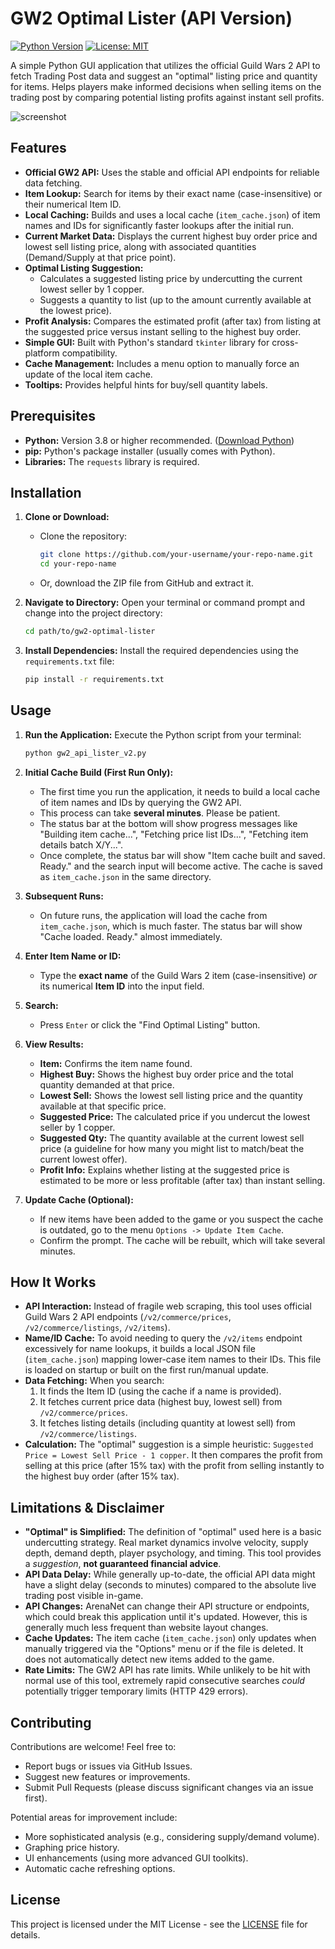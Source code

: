 # GW2 Optimal Lister (API Version)

[![Python Version](https://img.shields.io/badge/python-3.8+-blue.svg)](https://www.python.org/downloads/)
[![License: MIT](https://img.shields.io/badge/License-MIT-yellow.svg)](https://opensource.org/licenses/MIT)

A simple Python GUI application that utilizes the official Guild Wars 2 API to fetch Trading Post data and suggest an "optimal" listing price and quantity for items. Helps players make informed decisions when selling items on the trading post by comparing potential listing profits against instant sell profits.

![screenshot](https://github.com/user-attachments/assets/60e1225d-46a0-42e6-84c9-e11d8f7c0a78)

## Features

- **Official GW2 API:** Uses the stable and official API endpoints for reliable data fetching.
- **Item Lookup:** Search for items by their exact name (case-insensitive) or their numerical Item ID.
- **Local Caching:** Builds and uses a local cache (`item_cache.json`) of item names and IDs for significantly faster lookups after the initial run.
- **Current Market Data:** Displays the current highest buy order price and lowest sell listing price, along with associated quantities (Demand/Supply at that price point).
- **Optimal Listing Suggestion:**
  - Calculates a suggested listing price by undercutting the current lowest seller by 1 copper.
  - Suggests a quantity to list (up to the amount currently available at the lowest price).
- **Profit Analysis:** Compares the estimated profit (after tax) from listing at the suggested price versus instant selling to the highest buy order.
- **Simple GUI:** Built with Python's standard `tkinter` library for cross-platform compatibility.
- **Cache Management:** Includes a menu option to manually force an update of the local item cache.
- **Tooltips:** Provides helpful hints for buy/sell quantity labels.

## Prerequisites

- **Python:** Version 3.8 or higher recommended. ([Download Python](https://www.python.org/downloads/))
- **pip:** Python's package installer (usually comes with Python).
- **Libraries:** The `requests` library is required.

## Installation

1.  **Clone or Download:**

    - Clone the repository:
      ```bash
      git clone https://github.com/your-username/your-repo-name.git
      cd your-repo-name
      ```
    - Or, download the ZIP file from GitHub and extract it.

2.  **Navigate to Directory:**
    Open your terminal or command prompt and change into the project directory:

    ```bash
    cd path/to/gw2-optimal-lister
    ```

3.  **Install Dependencies:**
    Install the required dependencies using the `requirements.txt` file:
    ```bash
    pip install -r requirements.txt
    ```

## Usage

1.  **Run the Application:**
    Execute the Python script from your terminal:

    ```bash
    python gw2_api_lister_v2.py
    ```

2.  **Initial Cache Build (First Run Only):**

    - The first time you run the application, it needs to build a local cache of item names and IDs by querying the GW2 API.
    - This process can take **several minutes**. Please be patient.
    - The status bar at the bottom will show progress messages like "Building item cache...", "Fetching price list IDs...", "Fetching item details batch X/Y...".
    - Once complete, the status bar will show "Item cache built and saved. Ready." and the search input will become active. The cache is saved as `item_cache.json` in the same directory.

3.  **Subsequent Runs:**

    - On future runs, the application will load the cache from `item_cache.json`, which is much faster. The status bar will show "Cache loaded. Ready." almost immediately.

4.  **Enter Item Name or ID:**

    - Type the **exact name** of the Guild Wars 2 item (case-insensitive) _or_ its numerical **Item ID** into the input field.

5.  **Search:**

    - Press `Enter` or click the "Find Optimal Listing" button.

6.  **View Results:**

    - **Item:** Confirms the item name found.
    - **Highest Buy:** Shows the highest buy order price and the total quantity demanded at that price.
    - **Lowest Sell:** Shows the lowest sell listing price and the quantity available at that specific price.
    - **Suggested Price:** The calculated price if you undercut the lowest seller by 1 copper.
    - **Suggested Qty:** The quantity available at the current lowest sell price (a guideline for how many you might list to match/beat the current lowest offer).
    - **Profit Info:** Explains whether listing at the suggested price is estimated to be more or less profitable (after tax) than instant selling.

7.  **Update Cache (Optional):**
    - If new items have been added to the game or you suspect the cache is outdated, go to the menu `Options -> Update Item Cache`.
    - Confirm the prompt. The cache will be rebuilt, which will take several minutes.

## How It Works

- **API Interaction:** Instead of fragile web scraping, this tool uses official Guild Wars 2 API endpoints (`/v2/commerce/prices`, `/v2/commerce/listings`, `/v2/items`).
- **Name/ID Cache:** To avoid needing to query the `/v2/items` endpoint excessively for name lookups, it builds a local JSON file (`item_cache.json`) mapping lower-case item names to their IDs. This file is loaded on startup or built on the first run/manual update.
- **Data Fetching:** When you search:
  1.  It finds the Item ID (using the cache if a name is provided).
  2.  It fetches current price data (highest buy, lowest sell) from `/v2/commerce/prices`.
  3.  It fetches listing details (including quantity at lowest sell) from `/v2/commerce/listings`.
- **Calculation:** The "optimal" suggestion is a simple heuristic: `Suggested Price = Lowest Sell Price - 1 copper`. It then compares the profit from selling at this price (after 15% tax) with the profit from selling instantly to the highest buy order (after 15% tax).

## Limitations & Disclaimer

- **"Optimal" is Simplified:** The definition of "optimal" used here is a basic undercutting strategy. Real market dynamics involve velocity, supply depth, demand depth, player psychology, and timing. This tool provides a _suggestion_, **not guaranteed financial advice**.
- **API Data Delay:** While generally up-to-date, the official API data might have a slight delay (seconds to minutes) compared to the absolute live trading post visible in-game.
- **API Changes:** ArenaNet can change their API structure or endpoints, which could break this application until it's updated. However, this is generally much less frequent than website layout changes.
- **Cache Updates:** The item cache (`item_cache.json`) only updates when manually triggered via the "Options" menu or if the file is deleted. It does not automatically detect new items added to the game.
- **Rate Limits:** The GW2 API has rate limits. While unlikely to be hit with normal use of this tool, extremely rapid consecutive searches _could_ potentially trigger temporary limits (HTTP 429 errors).

## Contributing

Contributions are welcome! Feel free to:

- Report bugs or issues via GitHub Issues.
- Suggest new features or improvements.
- Submit Pull Requests (please discuss significant changes via an issue first).

Potential areas for improvement include:

- More sophisticated analysis (e.g., considering supply/demand volume).
- Graphing price history.
- UI enhancements (using more advanced GUI toolkits).
- Automatic cache refreshing options.

## License

This project is licensed under the MIT License - see the [LICENSE](LICENSE) file for details.
